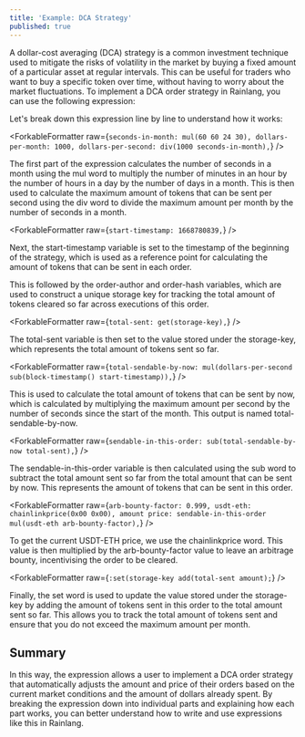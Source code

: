 ```yaml
---
title: 'Example: DCA Strategy'
published: true
---
```


<script>
	import ForkableFormatter from '$lib/expressions/ForkableFormatter.svelte';
	import { Parser } from '@rainprotocol/rain-svelte-components'

	const expression = `/* Calculate the number of seconds in a month */
seconds-in-month: mul(60 60 24 30),

/* Set the maximum amount of dollars to spend per month */
dollars-per-month: 1000,

/* Calculate the maximum amount of dollars to spend per second */
dollars-per-second: div(1000 seconds-in-month),

/* Set the start timestamp for the DCA strategy */
start-timestamp: 1668780839,

/* Get the address of the order author */
order-author: sender(),

/* Get the hash of the order */
order-hash: context<0 0>(),

/* Create a unique storage key using the order author and order hash */
storage-key: hash(order-author order-hash),

/* Get the total amount of dollars sent in previous orders */
total-sent: get(storage-key),

/* Calculate the total amount of dollars that can be sent by now */
total-sendable-by-now: mul(dollars-per-second sub(block-timestamp() start-timestamp)),

/* Calculate the amount of dollars that can be sent in this order */
sendable-in-this-order: sub(total-sendable-by-now total-sent),

/* Set the arb bounty factor to 0.999 */
arb-bounty-factor: 0.999,

/* Get the USDT-ETH price from the Chainlink oracle */
usdt-eth: chainlinkprice(0x00 0x00),

/* Calculate the amount and price of the order */
amount price: sendable-in-this-order mul(usdt-eth arb-bounty-factor),

/* Update the total amount of dollars sent using the storage key */
:set(storage-key add(total-sent amount);`

const expression2 = `order-author: sender(),
order-hash: context<0 0>(),
storage-key: hash(order-author order-hash),`
</script>

A dollar-cost averaging (DCA) strategy is a common investment technique used to mitigate the risks of volatility in the market by buying a fixed amount of a particular asset at regular intervals. This can be useful for traders who want to buy a specific token over time, without having to worry about the market fluctuations.
To implement a DCA order strategy in Rainlang, you can use the following expression:

<ForkableFormatter raw={expression} />

Let's break down this expression line by line to understand how it works:

<ForkableFormatter raw={`seconds-in-month: mul(60 60 24 30),
dollars-per-month: 1000,
dollars-per-second: div(1000 seconds-in-month),`} />

The first part of the expression calculates the number of seconds in a month using the mul word to multiply the number of minutes in an hour by the number of hours in a day by the number of days in a month. This is then used to calculate the maximum amount of tokens that can be sent per second using the div word to divide the maximum amount per month by the number of seconds in a month.

<ForkableFormatter raw={`start-timestamp: 1668780839,`} />

Next, the start-timestamp variable is set to the timestamp of the beginning of the strategy, which is used as a reference point for calculating the amount of tokens that can be sent in each order.

<ForkableFormatter raw={expression2} />

This is followed by the order-author and order-hash variables, which are used to construct a unique storage key for tracking the total amount of tokens cleared so far across executions of this order.

<ForkableFormatter raw={`total-sent: get(storage-key),`} />

The total-sent variable is then set to the value stored under the storage-key, which represents the total amount of tokens sent so far.

<ForkableFormatter raw={`total-sendable-by-now: mul(dollars-per-second sub(block-timestamp() start-timestamp)),`} />

This is used to calculate the total amount of tokens that can be sent by now, which is calculated by multiplying the maximum amount per second by the number of seconds since the start of the month. This output is named total-sendable-by-now.

<ForkableFormatter raw={`sendable-in-this-order: sub(total-sendable-by-now total-sent),`} />

The sendable-in-this-order variable is then calculated using the sub word to subtract the total amount sent so far from the total amount that can be sent by now. This represents the amount of tokens that can be sent in this order.

<ForkableFormatter raw={`arb-bounty-factor: 0.999,
usdt-eth: chainlinkprice(0x00 0x00),
amount price: sendable-in-this-order mul(usdt-eth arb-bounty-factor),`} />

To get the current USDT-ETH price, we use the chainlinkprice word. This value is then multiplied by the arb-bounty-factor value to leave an arbitrage bounty, incentivising the order to be cleared.

<ForkableFormatter raw={`:set(storage-key add(total-sent amount);`} />

Finally, the set word is used to update the value stored under the storage-key by adding the amount of tokens sent in this order to the total amount sent so far. This allows you to track the total amount of tokens sent and ensure that you do not exceed the maximum amount per month.

## Summary

In this way, the expression allows a user to implement a DCA order strategy that automatically adjusts the amount and price of their orders based on the current market conditions and the amount of dollars already spent. By breaking the expression down into individual parts and explaining how each part works, you can better understand how to write and use expressions like this in Rainlang.
